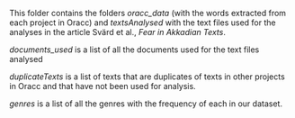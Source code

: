 This folder contains the folders *oracc_data* (with the words extracted from each project in Oracc) and *textsAnalysed* with the text files used for the analyses in the article Svärd et al., *Fear in Akkadian Texts*.

*documents_used*
is a list of all the documents used for the text files analysed

*duplicateTexts*
is a list of texts that are duplicates of texts in other projects in Oracc and that have not been used for analysis.

*genres*
is a list of all the genres with the frequency of each in our dataset. 
